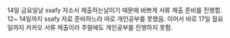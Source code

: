 14일 금요일날 ssafy 자소서 제출하는날이기 때문에 바쁘게 서류 제출 준비를 진행함. 
12~ 14일까지 ssafy 자료 준비하느라 따로 개인공부를 못했음. 
이어서 바로 17일 월요일까지 카카오 서류 제출이라 주말에도 개인공부를 진행하지 못함.